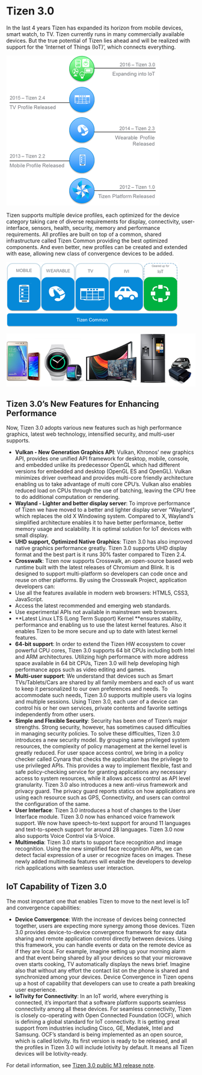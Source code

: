 # Tizen 3.0

In the last 4 years Tizen has expanded its horizon from mobile devices, smart watch, to TV. Tizen currently runs in many commercially available devices. But the true potential of Tizen lies ahead and will be realized with support for the ‘Internet of Things (IoT)’, which connects everything.

![img](media/3.0_introduction_1.png)

Tizen supports multiple device profiles, each optimized for the device category taking care of diverse requirements for display, connectivity, user-interface, sensors, health, security, memory and performance requirements. All profiles are built on top of a common, shared infrastructure called Tizen Common providing the best optimized components. And even better, new profiles can be created and extended with ease, allowing new class of convergence devices to be added.

![img](media/3.0_introduction_2.png)

![img](media/3.0_introduction_3.png)

## Tizen 3.0’s New Features for Enhancing Performance

Now, Tizen 3.0 adopts various new features such as high performance graphics, latest web technology, intensified security, and multi-user supports.

- **Vulkan - New Generation Graphics API**: Vulkan, Khronos’ new graphics API, provides one unified API framework for desktop, mobile, console, and embedded unlike its predecessor OpenGL which had different versions for embedded and desktop (OpenGL ES and OpenGL). Vulkan minimizes driver overhead and provides multi-core friendly architecture enabling us to take advantage of multi core CPU’s. Vulkan also enables reduced load on CPUs through the use of batching, leaving the CPU free to do additional computation or rendering.
- **Wayland - Lighter and better display server**: To improve performance of Tizen we have moved to a better and lighter display server “Wayland”, which replaces the old X Windowing system. Compared to X, Wayland’s simplified architecture enables it to have better performance, better memory usage and scalability. It is optimal solution for IoT devices with small display.
- **UHD support, Optimized Native Graphics**: Tizen 3.0 has also improved native graphics performance greatly. Tizen 3.0 supports UHD display format and the best part is it runs 30% faster compared to Tizen 2.4.
- **Crosswalk**: Tizen now supports Crosswalk, an open-source based web runtime built with the latest releases of Chromium and Blink. It is designed to support multi-platform so developers can code once and reuse on other platforms. By using the Crosswalk Project, application developers can:
- Use all the features available in modern web browsers: HTML5, CSS3, JavaScript.
- Access the latest recommended and emerging web standards.
- Use experimental APIs not available in mainstream web browsers.
- **Latest Linux LTS (Long Term Support) Kernel **ensures stability, performance and enabling us to use the latest kernel features. Also it enables Tizen to be more secure and up to date with latest kernel features.
- **64-bit support**: In order to extend the Tizen HW ecosystem to cover powerful CPU cores, Tizen 3.0 supports 64 bit CPUs including both Intel and ARM architectures. Utilizing high performance with more address space available in 64 bit CPUs, Tizen 3.0 will help developing high performance apps such as video editing and games.
- **Multi-user support**: We understand that devices such as Smart TVs/Tablets/Cars are shared by all family members and each of us want to keep it personalized to our own preferences and needs. To accommodate such needs, Tizen 3.0 supports multiple users via logins and multiple sessions. Using Tizen 3.0, each user of a device can control his or her own services, private contents and favorite settings independently from other users.
- **Simple and Flexible Security**: Security has been one of Tizen’s major strengths. Strong security, however, has sometimes caused difficulties in managing security policies. To solve these difficulties, Tizen 3.0 introduces a new security model. By grouping same privileged system resources, the complexity of policy management at the kernel level is greatly reduced. For user space access control, we bring in a policy checker called Cynara that checks the application has the privilege to use privileged APIs. This provides a way to implement flexible, fast and safe policy-checking service for granting applications any necessary access to system resources, while it allows access control as API level granularity. Tizen 3.0 also introduces a new anti-virus framework and privacy guard. The privacy guard reports statics on how applications are using each resource such as GPS, Connectivity, and users can control the configuration of the same.
- **User Interface**: Tizen 3.0 introduces a host of changes to the User Interface module. Tizen 3.0 now has enhanced voice framework support. We now have speech-to-text support for around 11 languages and text-to-speech support for around 28 languages. Tizen 3.0 now also supports Voice Control via S-Voice.
- **Multimedia**: Tizen 3.0 starts to support face recognition and image recognition. Using the new simplified face recognition APIs, we can detect facial expression of a user or recognize faces on images. These newly added multimedia features will enable the developers to develop rich applications with seamless user interaction.

 

## IoT Capability of Tizen 3.0

The most important one that enables Tizen to move to the next level is IoT and convergence capabilities:

- **Device Convergence**: With the increase of devices being connected together, users are expecting more synergy among those devices. Tizen 3.0 provides device-to-device convergence framework for easy data sharing and remote application control directly between devices. Using this framework, you can handle events or data on the remote device as if they are local. For example, imagine setting up your morning alarm and that event being shared by all your devices so that your microwave oven starts cooking, TV automatically displays the news brief. Imagine also that without any effort the contact list on the phone is shared and synchronized among your devices. Device Convergence in Tizen opens up a host of capability that developers can use to create a path breaking user experience.
- **IoTivity for Connectivity**: In an IoT world, where everything is connected, it’s important that a software platform supports seamless connectivity among all these devices. For seamless connectivity, Tizen is closely co-operating with Open Connected Foundation (OCF), which is defining a global standard for IoT connectivity. It is getting great support from industries including Cisco, GE, Mediatek, Intel and Samsung. OCF’s standard is being implemented as an open source, which is called Iotivity. Its first version is ready to be released, and all the profiles in Tizen 3.0 will include Iotivity by default. It means all Tizen devices will be Iotivity-ready.

 

For detail information, see [Tizen 3.0 public M3 release note](../../open-source-tizen/release-notes/tizen-3-0-m3.md).
